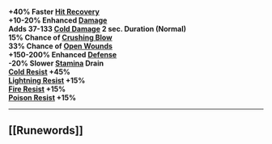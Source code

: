 **+40% Faster [Hit Recovery](https://diablo.fandom.com/wiki/Hit_Recovery "Hit Recovery")  
+10-20% Enhanced [Damage](https://diablo.fandom.com/wiki/Damage "Damage")  
Adds 37-133 [Cold Damage](https://diablo.fandom.com/wiki/Cold_Damage "Cold Damage") 2 sec. Duration (Normal)  
15% Chance of [Crushing Blow](https://diablo.fandom.com/wiki/Crushing_Blow "Crushing Blow")  
33% Chance of [Open Wounds](https://diablo.fandom.com/wiki/Open_Wounds "Open Wounds")  
+150-200% Enhanced [Defense](https://diablo.fandom.com/wiki/Defense "Defense")  
-20% Slower [Stamina](https://diablo.fandom.com/wiki/Stamina "Stamina") Drain  
[Cold Resist](https://diablo.fandom.com/wiki/Cold_Resist "Cold Resist") +45%  
[Lightning Resist](https://diablo.fandom.com/wiki/Lightning_Resist "Lightning Resist") +15%  
[Fire Resist](https://diablo.fandom.com/wiki/Fire_Resist "Fire Resist") +15%  
[Poison Resist](https://diablo.fandom.com/wiki/Poison_Resist "Poison Resist") +15%**

---
## [[Runewords]]

